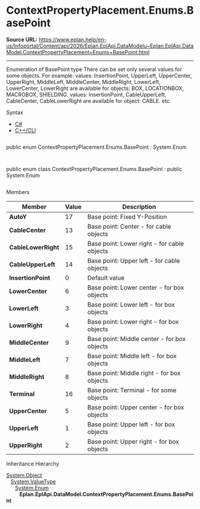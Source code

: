 # ContextPropertyPlacement.Enums.BasePoint

**Source URL:** https://www.eplan.help/en-us/Infoportal/Content/api/2026/Eplan.EplApi.DataModelu~Eplan.EplApi.DataModel.ContextPropertyPlacement+Enums+BasePoint.html

---

Enumeration of BasePoint type There can be set only several values for some objects. For example: values: InsertionPoint, UpperLeft, UpperCenter, UpperRight, MiddleLeft, MiddleCenter, MiddleRight, LowerLeft, LowerCenter, LowerRight are available for objects: BOX, LOCATIONBOX, MACROBOX, SHIELDING. values: InsertionPoint, CableUpperLeft, CableCenter, CableLowerRight are available for object: CABLE. etc.

Syntax

- [C#](#i-syntax-CS)
- [C++/CLI](#i-syntax-CPP2005)

```
```
public enum ContextPropertyPlacement.Enums.BasePoint : System.Enum
```
```

```
```
public enum class ContextPropertyPlacement.Enums.BasePoint : public System.Enum
```
```

Members

| Member | Value | Description |
| --- | --- | --- |
| **AutoY** | 17 | Base point: Fixed Y-Position |
| **CableCenter** | 13 | Base point: Center - for cable objects |
| **CableLowerRight** | 15 | Base point: Lower right - for cable objects |
| **CableUpperLeft** | 14 | Base point: Upper left - for cable objects |
| **InsertionPoint** | 0 | Default value |
| **LowerCenter** | 6 | Base point: Lower center - for box objects |
| **LowerLeft** | 3 | Base point: Lower left - for box objects |
| **LowerRight** | 4 | Base point: Lower right - for box objects |
| **MiddleCenter** | 9 | Base point: Middle center - for box objects |
| **MiddleLeft** | 7 | Base point: Middle left - for box objects |
| **MiddleRight** | 8 | Base point: Middle right - for box objects |
| **Terminal** | 16 | Base point: Terminal - for some objects |
| **UpperCenter** | 5 | Base point: Upper center - for box objects |
| **UpperLeft** | 1 | Base point: Upper left - for box objects |
| **UpperRight** | 2 | Base point: Upper right - for box objects |

Inheritance Hierarchy

[System.Object](#)  
   [System.ValueType](#)  
      [System.Enum](#)  
         **Eplan.EplApi.DataModel.ContextPropertyPlacement.Enums.BasePoint**
